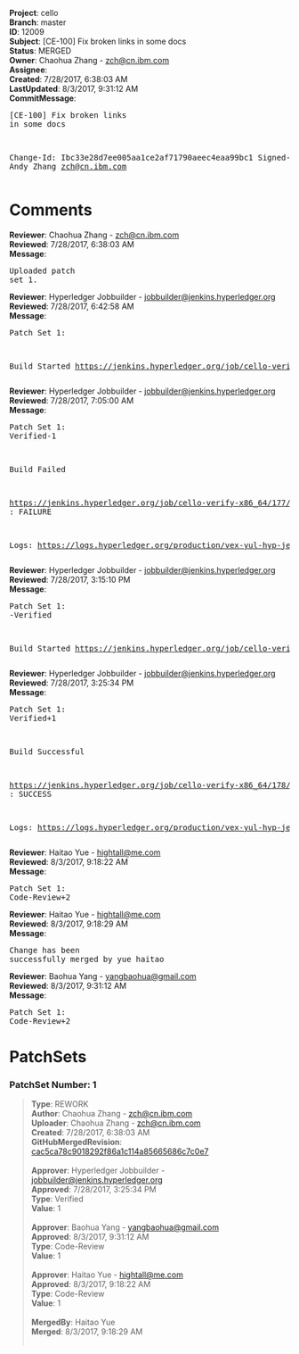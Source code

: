 <strong>Project</strong>: cello<br><strong>Branch</strong>: master<br><strong>ID</strong>: 12009<br><strong>Subject</strong>: [CE-100] Fix broken links in some docs<br><strong>Status</strong>: MERGED<br><strong>Owner</strong>: Chaohua Zhang - zch@cn.ibm.com<br><strong>Assignee</strong>:<br><strong>Created</strong>: 7/28/2017, 6:38:03 AM<br><strong>LastUpdated</strong>: 8/3/2017, 9:31:12 AM<br><strong>CommitMessage</strong>:<br><pre>[CE-100] Fix broken links in some docs

Change-Id: Ibc33e28d7ee005aa1ce2af71790aeec4eaa99bc1
Signed-off-by: Andy Zhang <zch@cn.ibm.com>
</pre><h1>Comments</h1><strong>Reviewer</strong>: Chaohua Zhang - zch@cn.ibm.com<br><strong>Reviewed</strong>: 7/28/2017, 6:38:03 AM<br><strong>Message</strong>: <pre>Uploaded patch set 1.</pre><strong>Reviewer</strong>: Hyperledger Jobbuilder - jobbuilder@jenkins.hyperledger.org<br><strong>Reviewed</strong>: 7/28/2017, 6:42:58 AM<br><strong>Message</strong>: <pre>Patch Set 1:

Build Started https://jenkins.hyperledger.org/job/cello-verify-x86_64/177/</pre><strong>Reviewer</strong>: Hyperledger Jobbuilder - jobbuilder@jenkins.hyperledger.org<br><strong>Reviewed</strong>: 7/28/2017, 7:05:00 AM<br><strong>Message</strong>: <pre>Patch Set 1: Verified-1

Build Failed 

https://jenkins.hyperledger.org/job/cello-verify-x86_64/177/ : FAILURE

Logs: https://logs.hyperledger.org/production/vex-yul-hyp-jenkins-1/cello-verify-x86_64/177</pre><strong>Reviewer</strong>: Hyperledger Jobbuilder - jobbuilder@jenkins.hyperledger.org<br><strong>Reviewed</strong>: 7/28/2017, 3:15:10 PM<br><strong>Message</strong>: <pre>Patch Set 1: -Verified

Build Started https://jenkins.hyperledger.org/job/cello-verify-x86_64/178/</pre><strong>Reviewer</strong>: Hyperledger Jobbuilder - jobbuilder@jenkins.hyperledger.org<br><strong>Reviewed</strong>: 7/28/2017, 3:25:34 PM<br><strong>Message</strong>: <pre>Patch Set 1: Verified+1

Build Successful 

https://jenkins.hyperledger.org/job/cello-verify-x86_64/178/ : SUCCESS

Logs: https://logs.hyperledger.org/production/vex-yul-hyp-jenkins-1/cello-verify-x86_64/178</pre><strong>Reviewer</strong>: Haitao Yue - hightall@me.com<br><strong>Reviewed</strong>: 8/3/2017, 9:18:22 AM<br><strong>Message</strong>: <pre>Patch Set 1: Code-Review+2</pre><strong>Reviewer</strong>: Haitao Yue - hightall@me.com<br><strong>Reviewed</strong>: 8/3/2017, 9:18:29 AM<br><strong>Message</strong>: <pre>Change has been successfully merged by yue haitao</pre><strong>Reviewer</strong>: Baohua Yang - yangbaohua@gmail.com<br><strong>Reviewed</strong>: 8/3/2017, 9:31:12 AM<br><strong>Message</strong>: <pre>Patch Set 1: Code-Review+2</pre><h1>PatchSets</h1><h3>PatchSet Number: 1</h3><blockquote><strong>Type</strong>: REWORK<br><strong>Author</strong>: Chaohua Zhang - zch@cn.ibm.com<br><strong>Uploader</strong>: Chaohua Zhang - zch@cn.ibm.com<br><strong>Created</strong>: 7/28/2017, 6:38:03 AM<br><strong>GitHubMergedRevision</strong>: [cac5ca78c9018292f86a1c114a85665686c7c0e7](https://github.com/hyperledger/cello/commit/cac5ca78c9018292f86a1c114a85665686c7c0e7)<br><br><strong>Approver</strong>: Hyperledger Jobbuilder - jobbuilder@jenkins.hyperledger.org<br><strong>Approved</strong>: 7/28/2017, 3:25:34 PM<br><strong>Type</strong>: Verified<br><strong>Value</strong>: 1<br><br><strong>Approver</strong>: Baohua Yang - yangbaohua@gmail.com<br><strong>Approved</strong>: 8/3/2017, 9:31:12 AM<br><strong>Type</strong>: Code-Review<br><strong>Value</strong>: 1<br><br><strong>Approver</strong>: Haitao Yue - hightall@me.com<br><strong>Approved</strong>: 8/3/2017, 9:18:22 AM<br><strong>Type</strong>: Code-Review<br><strong>Value</strong>: 1<br><br><strong>MergedBy</strong>: Haitao Yue<br><strong>Merged</strong>: 8/3/2017, 9:18:29 AM<br><br></blockquote>